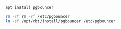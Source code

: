 ```bash
apt install pgbouncer
```

```bash
rm -rf rm -rf /etc/pgbouncer
ln -sf /opt/rbt/install/pgbouncer /etc/pgbouncer
```